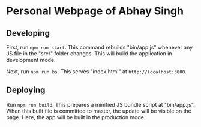 # Personal Webpage of Abhay Singh

## Developing
First, run `npm run start`. This command rebuilds "bin/app.js" whenever any JS file in the "src/" folder changes. This will build the application in development mode. 

Next, run `npm run bs`. This serves "index.html" at `http://localhost:3000`. 

## Deploying
Run `npm run build`. This prepares a minified JS bundle script at "bin/app.js". When this built file is committed to master, the update will be visible on the page. Here, the app will be built in the production mode.